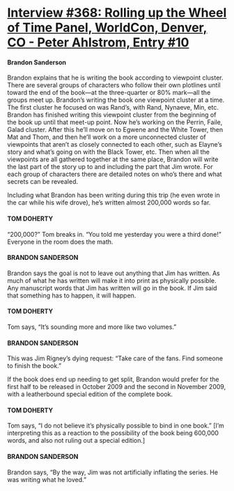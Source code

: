 # [Interview #368: Rolling up the Wheel of Time Panel, WorldCon, Denver, CO - Peter Ahlstrom, Entry #10](https://www.theoryland.com/intvmain.php?i=368#10)

#### Brandon Sanderson

Brandon explains that he is writing the book according to viewpoint cluster. There are several groups of characters who follow their own plotlines until toward the end of the book—at the three-quarter or 80% mark—all the groups meet up. Brandon’s writing the book one viewpoint cluster at a time. The first cluster he focused on was Rand’s, with Rand, Nynaeve, Min, etc. Brandon has finished writing this viewpoint cluster from the beginning of the book up until that meet-up point. Now he’s working on the Perrin, Faile, Galad cluster. After this he’ll move on to Egwene and the White Tower, then Mat and Thom, and then he’ll work on a more unconnected cluster of viewpoints that aren’t as closely connected to each other, such as Elayne’s story and what’s going on with the Black Tower, etc. Then when all the viewpoints are all gathered together at the same place, Brandon will write the last part of the story up to and including the part that Jim wrote. For each group of characters there are detailed notes on who’s there and what secrets can be revealed.

Including what Brandon has been writing during this trip (he even wrote in the car while his wife drove), he’s written almost 200,000 words so far.

#### TOM DOHERTY

“200,000?” Tom breaks in. “You told me yesterday you were a third done!” Everyone in the room does the math.

#### BRANDON SANDERSON

Brandon says the goal is not to leave out anything that Jim has written. As much of what he has written will make it into print as physically possible. Any manuscript words that Jim has written will go in the book. If Jim said that something has to happen, it will happen.

#### TOM DOHERTY

Tom says, “It’s sounding more and more like two volumes.”

#### BRANDON SANDERSON

This was Jim Rigney’s dying request: “Take care of the fans. Find someone to finish the book.”

If the book does end up needing to get split, Brandon would prefer for the first half to be released in October 2009 and the second in November 2009, with a leatherbound special edition of the complete book.

#### TOM DOHERTY

Tom says, “I do not believe it’s physically possible to bind in one book.” [I’m interpreting this as a reaction to the possibility of the book being 600,000 words, and also not ruling out a special edition.]

#### BRANDON SANDERSON

Brandon says, “By the way, Jim was not artificially inflating the series. He was writing what he loved.”

